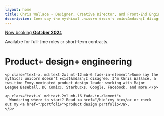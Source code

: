 ```yaml
---
layout: home
title: Chris Wallace - Designer, Creative Director, and Front-End Engineer
description: Some say the mythical unicorn doesn't exist&mdash;I disagree. I'm Chris Wallace, an award-winning designer, creative director, and front-end engineer with over 15 years pioneering the future of digital experience.
---
```


<div class="open-to-work content-container fade-in-element z-50 relative">
  <a class="badge" href="/contact"><span>Now booking</span> <strong>October 2024</strong></a>
  <p>Available for full-time roles or short-term contracts.</p>
</div>

<div class="!mx-0 overflow-hidden">
  <div class="z-0 relative">
    <div id="visualization-canvas" class="fade-in-element absolute aspect-square top-[-88px] right-[-30px] w-[260px] sm:w-[300px] md:w-[420px] md:top-[-136px] md:right-[-20px] lg:right-[30px] lg:w-[480px] xl:w-[600px]" role="presentation" aria-hidden="true"></div>
  </div>
  <div class="z-10 relative content-container">
    <div>
      <h1 class="home-title">
        <span class="fade-in-element">Product+</span> <span class="fade-in-element">design+</span> <span class="fade-in-element">engineering</span>
      </h1>
    </div>

    <p class="text-xl md:text-2xl mt-12 mb-6 fade-in-element">Some say the mythical unicorn doesn't exist&mdash;I disagree. I'm Chris Wallace, a two-time Emmy-nominated product design leader working with Major League Baseball, DC Comics, Starbucks, Google, Facebook, and more.</p>

    <p class="text-xl md:text-2xl mb-16 fade-in-element">
      Wondering where to start? Read <a href="/bio">my bio</a> or check out my <a href="/portfolio">product design portfolio</a>.
    </p>

  </div>
</div>
